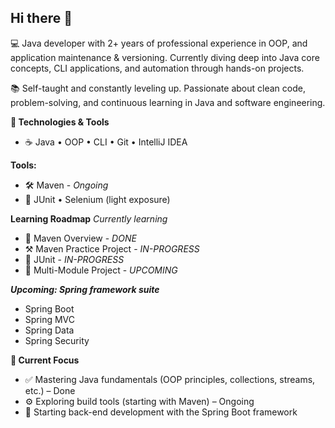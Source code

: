 ## Hi there 👋

💻 Java developer with 2+ years of professional experience in  OOP, and application maintenance & versioning. 
   Currently diving deep into Java core concepts, CLI applications, and automation through hands-on projects.

📚 Self-taught and constantly leveling up. 
   Passionate about clean code, problem-solving, and continuous learning in Java and software engineering.

**🔧 Technologies & Tools**
 - ☕ Java • OOP • CLI • Git • IntelliJ IDEA

**Tools:**
 - 🛠️ Maven - _Ongoing_
 - 🧪 JUnit • Selenium (light exposure)

**Learning Roadmap**
_Currently learning_
 - 🚀 Maven Overview - _DONE_
 - ⚒️ Maven Practice Project - _IN-PROGRESS_
 - 🧪 JUnit - _IN-PROGRESS_
 - 📖 Multi-Module Project - _UPCOMING_
   
**_Upcoming: Spring framework suite_**
 - Spring Boot
 - Spring MVC
 - Spring Data
 - Spring Security

**🎯 Current Focus**
 - ✅ Mastering Java fundamentals (OOP principles, collections, streams, etc.) – Done
 - ⚙️ Exploring build tools (starting with Maven) – Ongoing
 - 🌱 Starting back-end development with the Spring Boot framework
